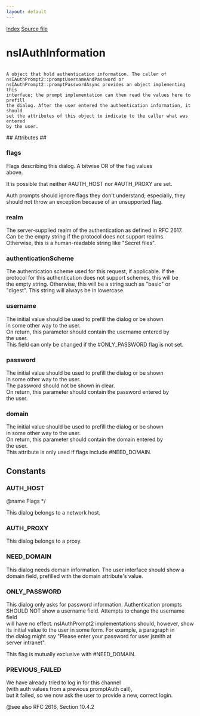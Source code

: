 ```yaml
---
layout: default
---
```

<div id='links'><a href="../index.html">Index</a>
<a href="http://dxr.mozilla.org/mozilla-central/source/netwerk/base/public/nsIAuthInformation.idl">Source file</a>
</div>

# nsIAuthInformation #
<code>  
A object that hold authentication information. The caller of  
nsIAuthPrompt2::promptUsernameAndPassword or  
nsIAuthPrompt2::promptPasswordAsync provides an object implementing this  
interface; the prompt implementation can then read the values here to prefill  
the dialog. After the user entered the authentication information, it should  
set the attributes of this object to indicate to the caller what was entered  
by the user.  
  
</code>
## Attributes ##

### flags ###
  
Flags describing this dialog. A bitwise OR of the flag values  
above.  
  
It is possible that neither #AUTH_HOST nor #AUTH_PROXY are set.  
  
Auth prompts should ignore flags they don't understand; especially, they  
should not throw an exception because of an unsupported flag.  
  

### realm ###
  
The server-supplied realm of the authentication as defined in RFC 2617.  
Can be the empty string if the protocol does not support realms.  
Otherwise, this is a human-readable string like "Secret files".  
  

### authenticationScheme ###
  
The authentication scheme used for this request, if applicable. If the  
protocol for this authentication does not support schemes, this will be  
the empty string. Otherwise, this will be a string such as "basic" or   
"digest". This string will always be in lowercase.  
  

### username ###
  
The initial value should be used to prefill the dialog or be shown  
in some other way to the user.  
On return, this parameter should contain the username entered by  
the user.  
This field can only be changed if the #ONLY_PASSWORD flag is not set.  
  

### password ###
  
The initial value should be used to prefill the dialog or be shown  
in some other way to the user.  
The password should not be shown in clear.  
On return, this parameter should contain the password entered by  
the user.  
  

### domain ###
  
The initial value should be used to prefill the dialog or be shown  
in some other way to the user.  
On return, this parameter should contain the domain entered by  
the user.  
This attribute is only used if flags include #NEED_DOMAIN.  
  

## Constants ##

### AUTH_HOST ###
 @name Flags */  
  
This dialog belongs to a network host.  
  

### AUTH_PROXY ###
  
This dialog belongs to a proxy.  
  

### NEED_DOMAIN ###
  
This dialog needs domain information. The user interface should show a  
domain field, prefilled with the domain attribute's value.  
  

### ONLY_PASSWORD ###
  
This dialog only asks for password information. Authentication prompts  
SHOULD NOT show a username field. Attempts to change the username field  
will have no effect. nsIAuthPrompt2 implementations should, however, show  
its initial value to the user in some form. For example, a paragraph in  
the dialog might say "Please enter your password for user jsmith at  
server intranet".  
  
This flag is mutually exclusive with #NEED_DOMAIN.  
  

### PREVIOUS_FAILED ###
  
We have already tried to log in for this channel  
(with auth values from a previous promptAuth call),  
but it failed, so we now ask the user to provide a new, correct login.  
  
@see also RFC 2616, Section 10.4.2  
  
